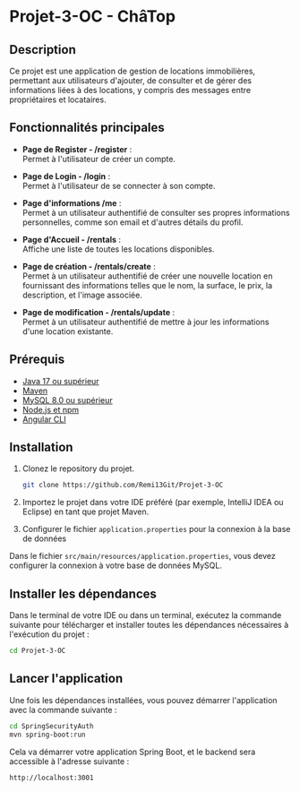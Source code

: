 # Projet-3-OC - ChâTop

## Description

Ce projet est une application de gestion de locations immobilières, permettant aux utilisateurs d'ajouter, de consulter et de gérer des informations liées à des locations, y compris des messages entre propriétaires et locataires.

## Fonctionnalités principales

- **Page de Register - /register** :  
  Permet à l'utilisateur de créer un compte. 
  
- **Page de Login - /login** :  
  Permet à l'utilisateur de se connecter à son compte. 

- **Page d'informations /me** :  
  Permet à un utilisateur authentifié de consulter ses propres informations personnelles, comme son email et d'autres détails du profil.

- **Page d'Accueil - /rentals** :  
  Affiche une liste de toutes les locations disponibles. 

- **Page de création - /rentals/create** :  
  Permet à un utilisateur authentifié de créer une nouvelle location en fournissant des informations telles que le nom, la surface, le prix, la description, et l'image associée. 

- **Page de modification - /rentals/update** :  
  Permet à un utilisateur authentifié de mettre à jour les informations d'une location existante. 


## Prérequis

- [Java 17 ou supérieur](https://openjdk.java.net/)
- [Maven](https://maven.apache.org/)
- [MySQL 8.0 ou supérieur](https://dev.mysql.com/downloads/installer/)
- [Node.js et npm](https://nodejs.org/en/download/)
- [Angular CLI](https://angular.io/cli)

## Installation

1. Clonez le repository du projet.

    ```bash
    git clone https://github.com/Remi13Git/Projet-3-OC
    ```

2. Importez le projet dans votre IDE préféré (par exemple, IntelliJ IDEA ou Eclipse) en tant que projet Maven.

3. Configurer le fichier `application.properties` pour la connexion à la base de données

Dans le fichier `src/main/resources/application.properties`, vous devez configurer la connexion à votre base de données MySQL. 

## Installer les dépendances

Dans le terminal de votre IDE ou dans un terminal, exécutez la commande suivante pour télécharger et installer toutes les dépendances nécessaires à l'exécution du projet :

```bash
cd Projet-3-OC
```

## Lancer l'application

Une fois les dépendances installées, vous pouvez démarrer l'application avec la commande suivante :

```bash
cd SpringSecurityAuth
mvn spring-boot:run
```

Cela va démarrer votre application Spring Boot, et le backend sera accessible à l'adresse suivante :

```bash
http://localhost:3001
```